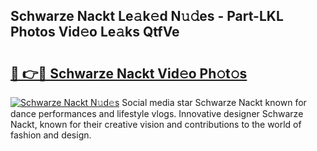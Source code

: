 ## Schwarze Nackt Le𝚊k𝚎d N𝚞𝚍es - Part-LKL Photos Vid𝚎o Le𝚊ks QtfVe

# <h2><a href="http://fb9k104.evod.top/?m=Schwarze+Nackt">🔗 👉🔴 Schwarze Nackt Vid𝚎o Ph𝚘t𝚘s</a></h2>

[![Schwarze Nackt N𝚞d𝚎s](https://i.imgur.com/8V9OHl7.gif)](http://fb9k104.evod.top/?m=Schwarze+Nackt)
Social media star Schwarze Nackt known for dance performances and lifestyle vlogs. Innovative designer Schwarze Nackt, known for their creative vision and contributions to the world of fashion and design. 

